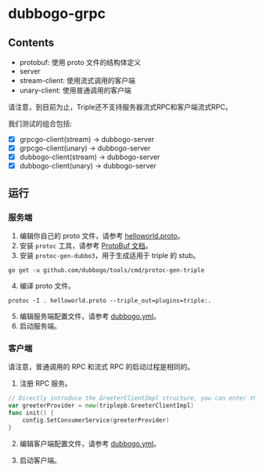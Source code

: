 # dubbogo-grpc

## Contents

- protobuf: 使用 proto 文件的结构体定义
- server
- stream-client: 使用流式调用的客户端
- unary-client: 使用普通调用的客户端

请注意，到目前为止，Triple还不支持服务器流式RPC和客户端流式RPC。

我们测试的组合包括:

- [x] grpcgo-client(stream) -> dubbogo-server
- [x] grpcgo-client(unary) -> dubbogo-server
- [x] dubbogo-client(stream) -> dubbogo-server
- [x] dubbogo-client(unary) -> dubbogo-server

## 运行

### 服务端

1. 编辑你自己的 proto 文件，请参考 [helloworld.proto](./protobuf/triple/helloworld.proto)。
2. 安装 `protoc` 工具，请参考 [ProtoBuf 文档](https://developers.google.com/protocol-buffers/docs/gotutorial)。
3. 安装 `protoc-gen-dubbo3`，用于生成适用于 triple 的 stub。

```shell
go get -u github.com/dubbogo/tools/cmd/protoc-gen-triple
```

4. 编译 proto 文件。

```shell
protoc -I . helloworld.proto --triple_out=plugins=triple:.
```

5. 编辑服务端配置文件，请参考 [dubbogo.yml](go-server/conf/dubbogo.yml)。
6. 启动服务端。

### 客户端

请注意，普通调用的 RPC 和流式 RPC 的启动过程是相同的。

1. 注册 RPC 服务。

```go
// Directly introduce the GreeterClientImpl structure, you can enter the structure, and see the Reference as "greeterImpl"
var greeterProvider = new(triplepb.GreeterClientImpl)
func init() {
    config.SetConsumerService(greeterProvider)
}
```

2. 编辑客户端配置文件，请参考 [dubbogo.yml](go-client/conf/dubbogo.yml)。

3. 启动客户端。